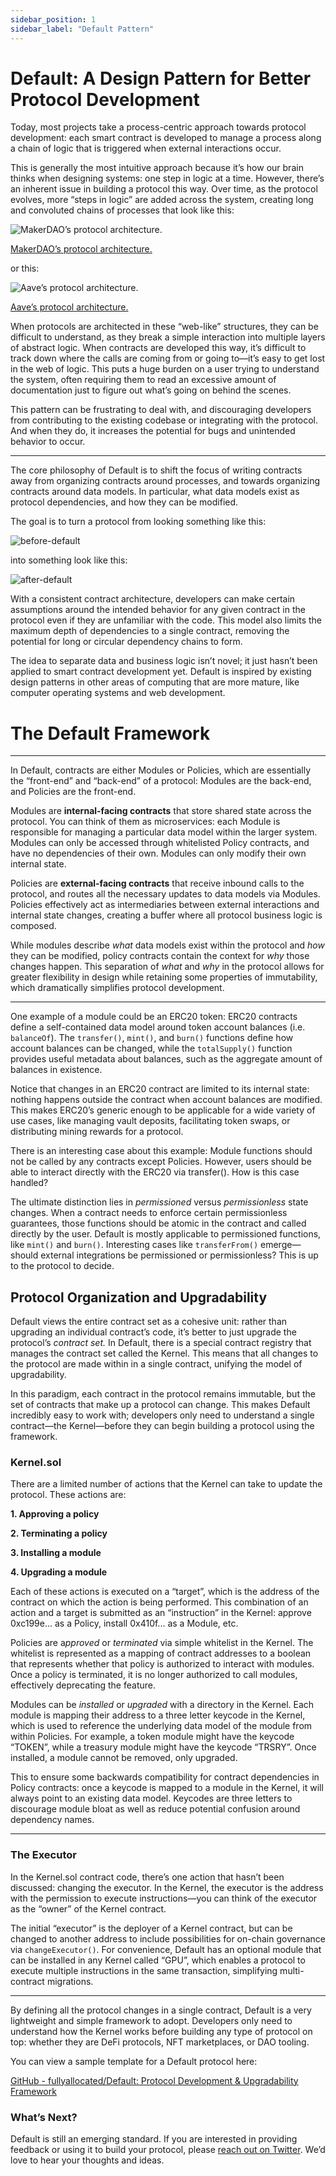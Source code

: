 ```yaml
---
sidebar_position: 1
sidebar_label: "Default Pattern"
---
```


# Default: A Design Pattern for Better Protocol Development

Today, most projects take a process-centric approach towards protocol development: each smart contract is developed to manage a process along a chain of logic that is triggered when external interactions occur. 

This is generally the most intuitive approach because it’s how our brain thinks when designing systems: one step in logic at a time. However, there’s an inherent issue in building a protocol this way. Over time, as the protocol evolves, more “steps in logic” are added across the system, creating long and convoluted chains of processes that look like this: 

![[MakerDAO’s protocol architecture.](https://docs.makerdao.com/)](/gitbook/assets/default-maker-dao.png)

[MakerDAO’s protocol architecture.](https://docs.makerdao.com/)

or this:

![[Aave’s protocol architecture.](https://docs.aave.com/developers/v/2.0/the-core-protocol/protocol-overview)](/gitbook/assets/default-aave.png)

[Aave’s protocol architecture.](https://docs.aave.com/developers/v/2.0/the-core-protocol/protocol-overview)

When protocols are architected in these “web-like” structures, they can be difficult to understand, as they break a simple interaction into multiple layers of abstract logic. When contracts are developed this way, it’s difficult to track down where the calls are coming from or going to—it’s easy to get lost in the web of logic. This puts a huge burden on a user trying to understand the system, often requiring them to read an excessive amount of documentation just to figure out what’s going on behind the scenes.

This pattern can be frustrating to deal with, and discouraging developers from contributing to the existing codebase or integrating with the protocol. And when they do, it increases the potential for bugs and unintended behavior to occur.

---

The core philosophy of Default is to shift the focus of writing contracts away from organizing contracts around processes, and towards organizing contracts around data models. In particular, what data models exist as protocol dependencies, and how they can be modified. 

The goal is to turn a protocol from looking something like this:

![before-default](/gitbook/assets/before-default.png)

into something look like this:

![after-default](/gitbook/assets/after-default.png)

With a consistent contract architecture, developers can make certain assumptions around the intended behavior for any given contract in the protocol even if they are unfamiliar with the code. This model also limits the maximum depth of dependencies to a single contract, removing the potential for long or circular dependency chains to form.

The idea to separate data and business logic isn’t novel; it just hasn’t been applied to smart contract development yet. Default is inspired by existing design patterns in other areas of computing that are more mature, like computer operating systems and web development. 

# The Default Framework

---

In Default, contracts are either Modules or Policies, which are essentially the “front-end” and “back-end” of a protocol: Modules are the back-end, and Policies are the front-end.

Modules are **internal-facing contracts** that store shared state across the protocol. You can think of them as microservices: each Module is responsible for managing a particular data model within the larger system. Modules can only be accessed through whitelisted Policy contracts, and have no dependencies of their own. Modules can only modify their own internal state.

Policies are **external-facing contracts** that receive inbound calls to the protocol, and routes all the necessary updates to data models via Modules. Policies effectively act as intermediaries between external interactions and internal state changes, creating a buffer where all protocol business logic is composed.

While modules describe *what* data models exist within the protocol and *how* they can be modified, policy contracts contain the context for *why* those changes happen. This separation of *what* and *why* in the protocol allows for greater flexibility in design while retaining some properties of immutability, which dramatically simplifies protocol development. 

---

One example of a module could be an ERC20 token: ERC20 contracts define a self-contained data model around token account balances (i.e. `balanceOf`). The `transfer()`, `mint()`, and `burn()` functions define how account balances can be changed, while the `totalSupply()` function provides useful metadata about balances, such as the aggregate amount of balances in existence.

Notice that changes in an ERC20 contract are limited to its internal state: nothing happens outside the contract when account balances are modified. This makes ERC20’s generic enough to be applicable for a wide variety of use cases, like managing vault deposits, facilitating token swaps, or distributing mining rewards for a protocol.

There is an interesting case about this example: Module functions should not be called by any contracts except Policies. However, users should be able to interact directly with the ERC20 via transfer(). How is this case handled?

The ultimate distinction lies in *permissioned* versus *permissionless* state changes. When a contract needs to enforce certain permissionless guarantees, those functions should be atomic in the contract and called directly by the user. Default is mostly applicable to permissioned functions, like `mint()` and `burn()`. Interesting cases like `transferFrom()` emerge—should external integrations be permissioned or permissionless? This is up to the protocol to decide.

## Protocol Organization and Upgradability

Default views the entire contract set as a cohesive unit: rather than upgrading an individual contract’s code, it’s better to just upgrade the protocol’s *contract set.* In Default, there is a special contract registry that manages the contract set called the Kernel. This means that all changes to the protocol are made within in a single contract, unifying the model of upgradability.

In this paradigm, each contract in the protocol remains immutable, but the set of contracts that make up a protocol can change. This makes Default incredibly easy to work with; developers only need to understand a single contract—the Kernel—before they can begin building a protocol using the framework.

### Kernel.sol

There are a limited number of actions that the Kernel can take to update the protocol. These actions are:

**1. Approving a policy**

**2. Terminating a policy**

**3. Installing a module**

**4. Upgrading a module**

Each of these actions is executed on a “target”, which is the address of the contract on which the action is being performed. This combination of an action and a target is submitted as an “instruction” in the Kernel: approve 0xc199e... as a Policy, install 0x410f... as a Module, etc.

Policies are a*pproved* or *terminated* via simple whitelist in the Kernel. The whitelist is represented as a mapping of contract addresses to a boolean that represents whether that policy is authorized to interact with modules. Once a policy is terminated, it is no longer authorized to call modules, effectively deprecating the feature.

Modules can be *installed* or *upgraded* with a directory in the Kernel. Each module is mapping their address to a three letter keycode in the Kernel, which is used to reference the underlying data model of the module from within Policies. For example, a token module might have the keycode “TOKEN”, while a treasury module might have the keycode “TRSRY”. Once installed, a module cannot be removed, only upgraded. 

This to ensure some backwards compatibility for contract dependencies in Policy contracts: once a keycode is mapped to a module in the Kernel, it will always point to an existing data model. Keycodes are three letters to discourage module bloat as well as reduce potential confusion around dependency names.

---

### The Executor

In the Kernel.sol contract code, there’s one action that hasn’t been discussed: changing the executor. In the Kernel, the executor is the address with the permission to execute instructions—you can think of the executor as the “owner” of the Kernel contract.

The initial “executor” is the deployer of a Kernel contract, but can be changed to  another address to include possibilities for on-chain governance via `changeExecutor()`. For convenience, Default has an optional module that can be installed in any Kernel called “GPU”, which enables a protocol to execute multiple instructions in the same transaction, simplifying multi-contract migrations.

---

By defining all the protocol changes in a single contract, Default is a very lightweight and simple framework to adopt. Developers only need to understand how the Kernel works before building any type of protocol on top: whether they are DeFi protocols, NFT marketplaces, or DAO tooling.

You can view a sample template for a Default protocol here:

[GitHub - fullyallocated/Default: Protocol Development & Upgradability Framework](https://github.com/fullyallocated/Default)

### What’s Next?

Default is still an emerging standard. If you are interested in providing feedback or using it to build your protocol, please [reach out on Twitter](http://Twitter.com/fullyallocated). We’d love to hear your thoughts and ideas.
